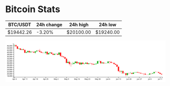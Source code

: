 # Bitcoin Stats

BTC/USDT|24h change|24h high|24h low|
|---|---|---|---|
|$19442.26|-3.20%|$20100.00|$19240.00|

<img src="./chart.svg">
